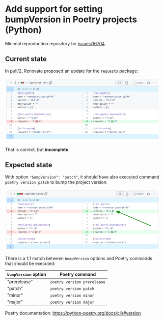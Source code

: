 # Add support for setting bumpVersion in Poetry projects (Python)

Minimal reproduction repository for [issues/16704](https://github.com/renovatebot/renovate/issues/16704).

## Current state

In [pull/2](https://github.com/chopeen/renovate-issue-16704/pull/2), Renovate proposed an update
for the `requests` package:

![As-is state](./images/as-is.png)

That is correct, but **incomplete**.

## Expected state

With option `"bumpVersion": "patch"`, it should have also executed command `poetry version patch`
to bump the project version:

![Expected state](./images/should-be.png)

There is a 1:1 match between `bumpVersion` options and Poetry commands that should be executed:

`bumpVersion` option  | Poetry command
----------------------|-----------------------------
"prerelease"          | `poetry version prerelease`
"patch"               | `poetry version patch`
"minor"               | `poetry version minor`
"major"               | `poetry version major`

Poetry documentation: https://python-poetry.org/docs/cli/#version
